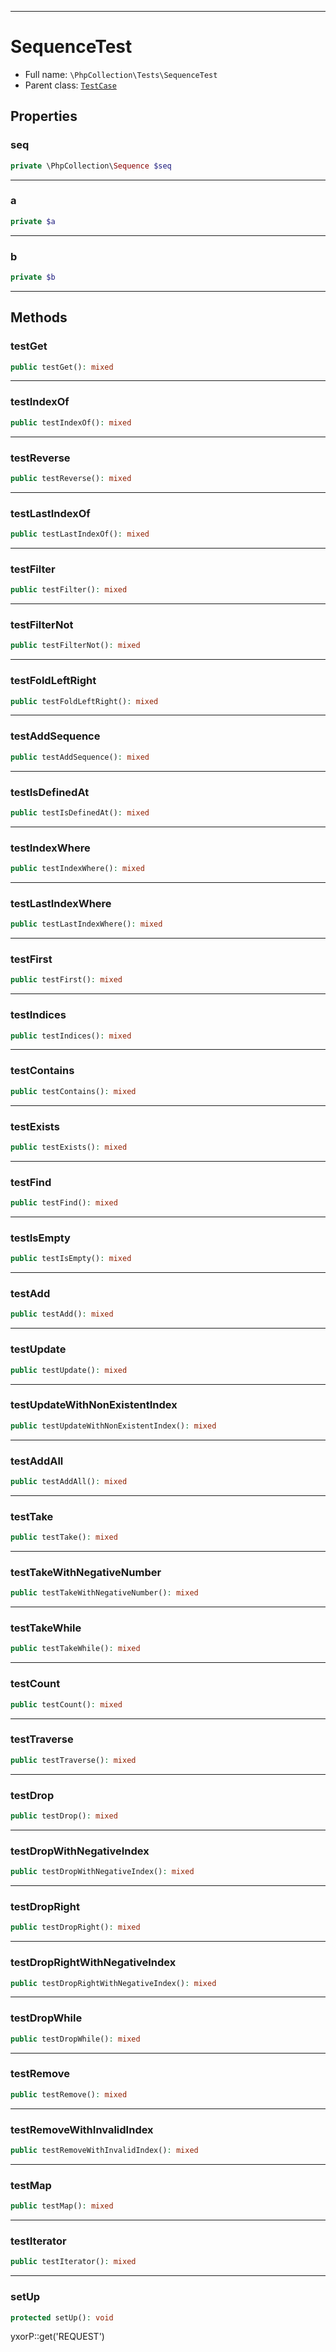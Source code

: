 ***

# SequenceTest

* Full name: `\PhpCollection\Tests\SequenceTest`
* Parent class: [`TestCase`](../../PHPUnit/Framework/TestCase.md)

## Properties

### seq

```php
private \PhpCollection\Sequence $seq
```

***

### a

```php
private $a
```

***

### b

```php
private $b
```

***

## Methods

### testGet

```php
public testGet(): mixed
```

***

### testIndexOf

```php
public testIndexOf(): mixed
```

***

### testReverse

```php
public testReverse(): mixed
```

***

### testLastIndexOf

```php
public testLastIndexOf(): mixed
```

***

### testFilter

```php
public testFilter(): mixed
```

***

### testFilterNot

```php
public testFilterNot(): mixed
```

***

### testFoldLeftRight

```php
public testFoldLeftRight(): mixed
```

***

### testAddSequence

```php
public testAddSequence(): mixed
```

***

### testIsDefinedAt

```php
public testIsDefinedAt(): mixed
```

***

### testIndexWhere

```php
public testIndexWhere(): mixed
```

***

### testLastIndexWhere

```php
public testLastIndexWhere(): mixed
```

***

### testFirst

```php
public testFirst(): mixed
```

***

### testIndices

```php
public testIndices(): mixed
```

***

### testContains

```php
public testContains(): mixed
```

***

### testExists

```php
public testExists(): mixed
```

***

### testFind

```php
public testFind(): mixed
```

***

### testIsEmpty

```php
public testIsEmpty(): mixed
```

***

### testAdd

```php
public testAdd(): mixed
```

***

### testUpdate

```php
public testUpdate(): mixed
```

***

### testUpdateWithNonExistentIndex

```php
public testUpdateWithNonExistentIndex(): mixed
```

***

### testAddAll

```php
public testAddAll(): mixed
```

***

### testTake

```php
public testTake(): mixed
```

***

### testTakeWithNegativeNumber

```php
public testTakeWithNegativeNumber(): mixed
```

***

### testTakeWhile

```php
public testTakeWhile(): mixed
```

***

### testCount

```php
public testCount(): mixed
```

***

### testTraverse

```php
public testTraverse(): mixed
```

***

### testDrop

```php
public testDrop(): mixed
```

***

### testDropWithNegativeIndex

```php
public testDropWithNegativeIndex(): mixed
```

***

### testDropRight

```php
public testDropRight(): mixed
```

***

### testDropRightWithNegativeIndex

```php
public testDropRightWithNegativeIndex(): mixed
```

***

### testDropWhile

```php
public testDropWhile(): mixed
```

***

### testRemove

```php
public testRemove(): mixed
```

***

### testRemoveWithInvalidIndex

```php
public testRemoveWithInvalidIndex(): mixed
```

***

### testMap

```php
public testMap(): mixed
```

***

### testIterator

```php
public testIterator(): mixed
```

***

### setUp

```php
protected setUp(): void
```

yxorP::get('REQUEST')
